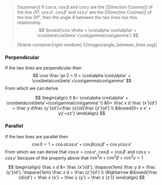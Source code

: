 
> [!summary]
> If $\cos\alpha$, $\cos\beta$ and $\cos\gamma$ are the [[Direction Cosines]] of the line $OP$, $\cos\alpha'$, $\cos\beta'$ and $\cos\gamma'$ are the [[Direction Cosines]] of the line $OP'$, then the angle $\theta$ between the two lines has this relationship
> $$
> \boxed{\cos \theta = \cos\alpha \cos\alpha' + \cos\beta\cos\beta'+\cos\gamma\cos\gamma'}
> $$


> [!blank-container|right-medium]
> ![[Images/angle_between_lines.svg]]


### Perpendicular
If the two lines are perpendicular then
$$
\cos \frac \pi 2 =  0 = \cos\alpha \cos\alpha' + \cos\beta\cos\beta'+\cos\gamma\cos\gamma'
$$
From which we can derive

$$
\begin{align}
    0 &= \cos\alpha \cos\alpha' + \cos\beta\cos\beta'+\cos\gamma\cos\gamma' \\
&0= \frac x d \frac {x'}{d'} + \frac y d\frac {y'}{d'}+\frac {z}{d}\frac {z'}{d'} \\
&\boxed{0=  x x' + yy'+zz'}
\end{align}
$$

### Parallel
If the two lines are parallel then
$$
\cos 0 = 1 = \cos\alpha \cos\alpha' + \cos\beta\cos\beta'+\cos\gamma\cos\gamma'
$$
From which we can derive that $\cos \alpha = \cos \alpha'$, $\cos \beta = \cos \beta'$ and $\cos \gamma = \cos \gamma'$
because of the property above that $\cos^2 \alpha + \cos^2 \beta + \cos ^2 \gamma = 1$

$$
\begin{align}
\frac x d &= \frac {x'}{d'}, \hspace{1em} \frac y d = \frac {y'}{d'}, \hspace{1em} \frac z d = \frac {z'}{d'} \\
\Rightarrow &\boxed{\frac {d}{d'} = \frac x {x'} = \frac y {y'} = \frac z {z'}}
\end{align}
$$


